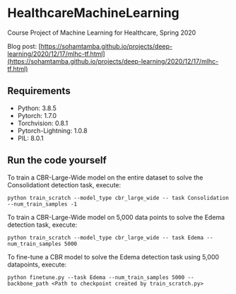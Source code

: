 # HealthcareMachineLearning

Course Project of Machine Learning for Healthcare, Spring 2020

Blog post: [https://sohamtamba.github.io/projects/deep-learning/2020/12/17/mlhc-tf.html](https://sohamtamba.github.io/projects/deep-learning/2020/12/17/mlhc-tf.html)


## Requirements

* Python: 3.8.5
* Pytorch: 1.7.0
* Torchvision: 0.8.1
* Pytorch-Lightning: 1.0.8
* PIL: 8.0.1

## Run the code yourself

To train a CBR-Large-Wide model on the entire dataset to solve the Consolidationt detection task, execute:

`python train_scratch --model_type cbr_large_wide -- task Consolidation --num_train_samples -1`


To train a CBR-Large-Wide model on 5,000 data points to solve the Edema detection task, execute:

`python train_scratch --model_type cbr_large_wide -- task Edema --num_train_samples 5000`

To fine-tune a CBR model to solve the  Edema detection task using 5,000 datapoints, execute:

`python finetune.py --task Edema --num_train_samples 5000 --backbone_path <Path to checkpoint created by train_scratch.py>`
